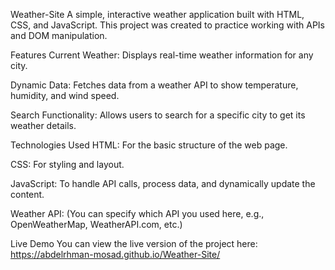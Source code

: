 Weather-Site
A simple, interactive weather application built with HTML, CSS, and JavaScript. This project was created to practice working with APIs and DOM manipulation.

Features
Current Weather: Displays real-time weather information for any city.

Dynamic Data: Fetches data from a weather API to show temperature, humidity, and wind speed.

Search Functionality: Allows users to search for a specific city to get its weather details.

Technologies Used
HTML: For the basic structure of the web page.

CSS: For styling and layout.

JavaScript: To handle API calls, process data, and dynamically update the content.

Weather API: (You can specify which API you used here, e.g., OpenWeatherMap, WeatherAPI.com, etc.)

Live Demo
You can view the live version of the project here: https://abdelrhman-mosad.github.io/Weather-Site/
